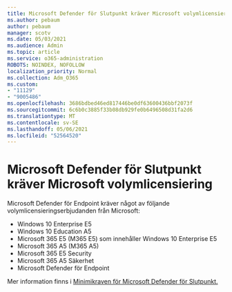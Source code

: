 ```yaml
---
title: Microsoft Defender för Slutpunkt kräver Microsoft volymlicensiering
ms.author: pebaum
author: pebaum
manager: scotv
ms.date: 05/03/2021
ms.audience: Admin
ms.topic: article
ms.service: o365-administration
ROBOTS: NOINDEX, NOFOLLOW
localization_priority: Normal
ms.collection: Adm_O365
ms.custom:
- "11129"
- "9005486"
ms.openlocfilehash: 3686bdbed46ed817446be0df63600436bbf2073f
ms.sourcegitcommit: 6c6b0c3885f33b08db929fe0b6496508d31fa2d6
ms.translationtype: MT
ms.contentlocale: sv-SE
ms.lasthandoff: 05/06/2021
ms.locfileid: "52564520"
---
```

# <a name="microsoft-defender-for-endpoint-requires-microsoft-volume-licensing"></a>Microsoft Defender för Slutpunkt kräver Microsoft volymlicensiering

Microsoft Defender för Endpoint kräver något av följande volymlicensieringserbjudanden från Microsoft:

- Windows 10 Enterprise E5
- Windows 10 Education A5
- Microsoft 365 E5 (M365 E5) som innehåller Windows 10 Enterprise E5
- Microsoft 365 A5 (M365 A5)
- Microsoft 365 E5 Security
- Microsoft 365 A5 Säkerhet
- Microsoft Defender för Endpoint

Mer information finns i [Minimikraven för Microsoft Defender för Slutpunkt.](https://docs.microsoft.com/microsoft-365/security/defender-endpoint/minimum-requirements)